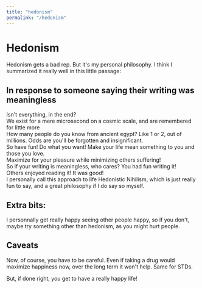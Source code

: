 ```yaml
---
title: "hedonism"
permalink: "/hedonism"
---
```

# Hedonism
Hedonism gets a bad rep. But it's my personal philosophy. I think I summarized it really well in this little passage:  

## In response to someone saying their writing was meaningless
Isn't everything, in the end?  
We exist for a mere microsecond on a cosmic scale, and are remembered for little more  
How many people do you know from ancient egypt? Like 1 or 2, out of millions. 
Odds are you'll be forgotten and insignificant.  
So have fun! Do what you want! Make your life mean something to you and those you love.  
Maximize for your pleasure while minimizing others suffering!  
So if your writing is meaningless, who cares? You had fun writing it!  
Others enjoyed reading it! It was good!  
I personally call this approach to life Hedonistic Nihilism, which is just really  
fun to say, and a great philosophy if I do say so myself.  

## Extra bits:
I personnally get really happy seeing other people happy, so if you don't, maybe 
try something other than hedonism, as you might hurt people.

## Caveats
Now, of course, you have to be careful. Even if taking a drug would maximize happiness now,
over the long term it won't help. Same for STDs.  
  
But, if done right, you get to have a really happy life!